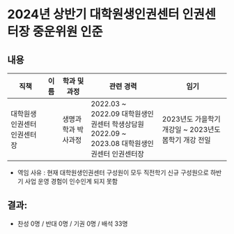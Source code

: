 2024년 상반기 대학원생인권센터 인권센터장 중운위원 인준
===

## 내용

| 직책 | 이름 | 학과 및 과정 | 관련 경력 | 임기 |
|---|---|---|---|---|
| 대학원생 인권센터 인권센터장 |  | 생명과학과 박사과정 | 2022.03 \~ 2022.09 대학원생인권센터 학생상담원 </br> 2022.09 \~ 2023.08 대학원생인권센터 인권센터장 | 2023년도 가을학기 개강일 \~ 2023년도 봄학기 개강 전일 |

- 역임 사유 : 현재 대학원생인권센터 구성원이 모두 직전학기 신규 구성원으로 하반기 사업 운영 경험이 인수인계 되지 못함

## 결과: 
- 찬성 0명 / 반대 0명 / 기권 0명 / 배석 33명
